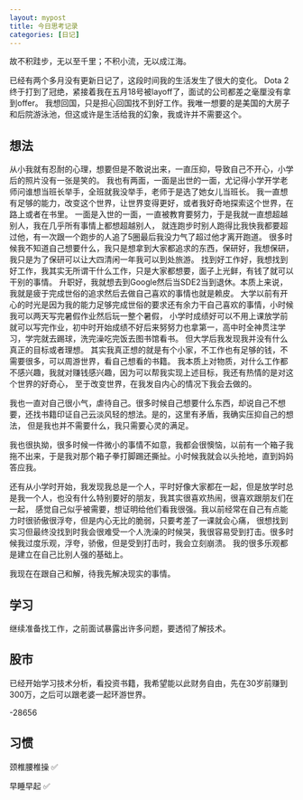 ```yaml
---
layout: mypost
title: 今日思考记录
categories: [日记]
---
```


故不积跬步，无以至千里；不积小流，无以成江海。

已经有两个多月没有更新日记了，这段时间我的生活发生了很大的变化。
Dota 2终于打到了冠绝，紧接着我在五月18号被layoff了，面试的公司都差之毫厘没有拿到offer。
我想回国，只是担心回国找不到好工作。我唯一想要的是美国的大房子和后院游泳池，但这或许是生活给我的幻象，我或许并不需要这个。

## 想法

从小我就有忍耐的心理，想要但是不敢说出来，一直压抑，导致自己不开心，小学后的照片没有一张是笑的。
我也有两面，一面是出世的一面，尤记得小学开学老师问谁想当班长举手，全班就我没举手，老师于是选了她女儿当班长。
我一直想有足够的能力，改变这个世界，让世界变得更好，或者我好奇地探索这个世界，在路上或者在书里。
一面是入世的一面，一直被教育要努力，于是我就一直想超越别人，我在几乎所有事情上都想超越别人，
就连跑步时别人跑得比我快我都要超过他，有一次跟一个跑步的人追了5圈最后我没力气了超过他才离开跑道。
很多时候我不知道自己想要什么，我只是想拿到大家都追求的东西，保研好，我想保研，我只是为了保研可以让大四清闲一年我可以到处旅游。
找到好工作好，我想找到好工作，我其实无所谓干什么工作，只是大家都想要，面子上光鲜，有钱了就可以干别的事情。
升职好，我就想去到Google然后当SDE2当到退休。本质上来说，我就是疲于完成世俗的追求然后去做自己喜欢的事情也就是赖皮。
大学以前有开心的时光是因为我的能力足够完成世俗的要求还有余力干自己喜欢的事情，小时候我可以两天写完暑假作业然后玩一整个暑假，
小学时成绩好可以不用上课放学前就可以写完作业，初中时开始成绩不好后来努努力也拿第一，高中时全神贯注学习，学完就去踢球，洗完澡吃完饭去图书馆看书。
但大学后我发现我并没有什么真正的目标或者理想。
其实我真正想的就是有个小家，不工作也有足够的钱，不需要很多，可以周游世界，看自己想看的书籍。
我本质上对物质，对什么工作都不感兴趣，我就对赚钱感兴趣，因为可以帮我实现上述目标，我还有热情的是对这个世界的好奇心，
至于改变世界，在我发自内心的情况下我会去做的。

我也一直对自己很小气，虐待自己。很多时候自己想要什么东西，却说自己不想要，还找书籍印证自己云淡风轻的想法。是的，这里有矛盾，我确实压抑自己的想法，
但是我也并不需要什么，我只需要心灵的满足。

我也很执拗，很多时候一件微小的事情不如意，我都会很懊恼，以前有一个箱子我拖不出来，于是我对那个箱子拳打脚踢还撕扯。小时候我就会以头抢地，直到妈妈答应我。

还有从小学时开始，我发现我总是一个人，平时好像大家都在一起，但是放学时总是我一个人，也没有什么特别要好的朋友，我其实很喜欢热闹，很喜欢跟朋友们在一起，
感觉自己似乎被需要，想证明给他们看我很强。我以前经常在自己有点能力时很骄傲很浮夸，但是内心无比的脆弱，只要考差了一课就会心痛，
很想找到实习但最终没找到时我会很难受一个人洗澡的时候哭，我很容易受到打击。很多时候我过度乐观，浮夸，骄傲，但是受到打击时，我会立刻崩溃。
我的很多乐观都是建立在自己比别人强的基础上。

我现在在跟自己和解，待我先解决现实的事情。

## 学习

继续准备找工作，之前面试暴露出许多问题，要透彻了解技术。


## 股市

已经开始学习技术分析，看投资书籍，我希望能以此财务自由，先在30岁前赚到300万，之后可以跟老婆一起环游世界。

-28656

## 习惯

颈椎腰椎操 ✅

早睡早起 ✅